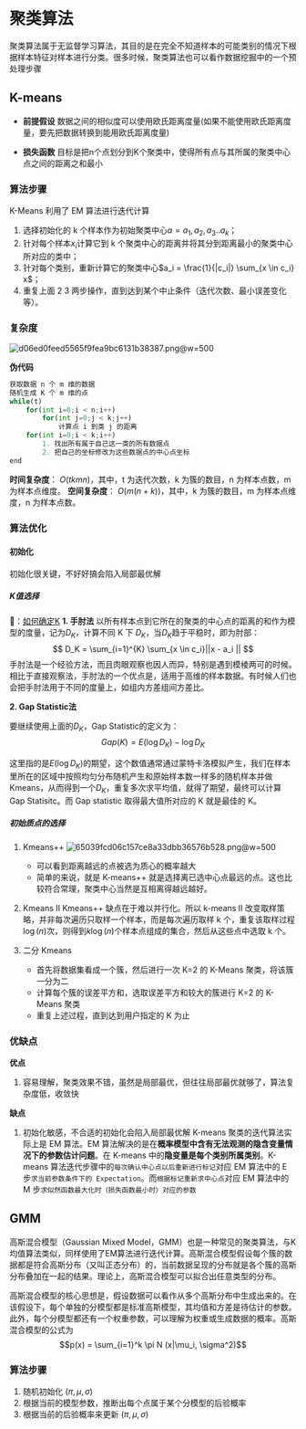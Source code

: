 # 聚类算法

聚类算法属于无监督学习算法，其目的是在完全不知道样本的可能类别的情况下根据样本特征对样本进行分类。很多时候，聚类算法也可以看作数据挖掘中的一个预处理步骤

## K-means


- **前提假设**
  数据之间的相似度可以使用欧氏距离度量(如果不能使用欧氏距离度量，要先把数据转换到能用欧氏距离度量)

- **损失函数**
目标是把n个点划分到K个聚类中，使得所有点与其所属的聚类中心点之间的距离之和最小

### 算法步骤

K-Means 利用了 EM 算法进行迭代计算
1. 选择初始化的 k 个样本作为初始聚类中心$a = {a_1, a_2, a_3..a_k}$；
2. 针对每个样本$x_i$计算它到 k 个聚类中心的距离并将其分到距离最小的聚类中心所对应的类中；
3. 针对每个类别，重新计算它的聚类中心$a_i = \frac{1}{|c_i|} \sum_{x \in c_i} x$；
4. 重复上面 2 3 两步操作，直到达到某个中止条件（迭代次数、最小误差变化等）。

### 复杂度

![d06ed0feed5565f9fea9bc6131b38387.png](evernotecid://5D77BDF8-572A-49B8-8038-68E72FE186D0/appyinxiangcom/22058084/ENResource/p1045)@w=500

**伪代码**
```python
获取数据 n 个 m 维的数据
随机生成 K 个 m 维的点
while(t)
    for(int i=0;i < n;i++)
        for(int j=0;j < k;j++)
            计算点 i 到类 j 的距离
    for(int i=0;i < k;i++)
        1. 找出所有属于自己这一类的所有数据点
        2. 把自己的坐标修改为这些数据点的中心点坐标
end
```

**时间复杂度**： $O(tkmn)$，其中，t 为迭代次数，k 为簇的数目，n 为样本点数，m 为样本点维度。
**空间复杂度**： $O(m(n+k))$，其中，k 为簇的数目，m 为样本点维度，n 为样本点数。

### 算法优化

#### 初始化

初始化很关键，不好好搞会陷入局部最优解

#####  K值选择

📖：[如何确定K](http://sofasofa.io/forum_main_post.php?postid=1000282)
**1. 手肘法**
   以所有样本点到它所在的聚类的中心点的距离的和作为模型的度量，记为$D_K$，计算不同 K 下 $D_K$，当$D_K$趋于平稳时，即为肘部：
   $$
   D_K = \sum_{i=1}^{K} \sum_{x \in c_i}||x - a_i ||
   $$
   手肘法是一个经验方法，而且肉眼观察也因人而异，特别是遇到模棱两可的时候。相比于直接观察法，手肘法的一个优点是，适用于高维的样本数据。有时候人们也会把手肘法用于不同的度量上，如组内方差组间方差比。
   
**2. Gap Statistic法**

要继续使用上面的$D_K$，Gap Statistic的定义为：
$$
Gap(K) = E(\log D_K) - \log D_K
$$

这里指的是$E(\log D_K)$的期望，这个数值通常通过蒙特卡洛模拟产生，我们在样本里所在的区域中按照均匀分布随机产生和原始样本数一样多的随机样本并做 Kmeans，从而得到一个$D_K$，重复多次求平均值，就得了期望，最终可以计算 Gap Statisitc。而 Gap statistic 取得最大值所对应的 K 就是最佳的 K。

##### 初始质点的选择
1. Kmeans++
![65039fcd06c157ce8a33dbb36576b528.png](evernotecid://5D77BDF8-572A-49B8-8038-68E72FE186D0/appyinxiangcom/22058084/ENResource/p1053)@w=500

    - 可以看到距离越远的点被选为质心的概率越大
    - 简单的来说，就是 K-means++ 就是选择离已选中心点最远的点。这也比较符合常理，聚类中心当然是互相离得越远越好。
 
2. Kmeans II
Kmeans++ 缺点在于难以并行化。所以 k-means II 改变取样策略，并非每次遍历只取样一个样本，而是每次遍历取样 k 个，重复该取样过程$\log(n)$次，则得到$k \log(n)$个样本点组成的集合，然后从这些点中选取 k 个。

3. 二分 Kmeans
    - 首先将数据集看成一个簇，然后进行一次 K=2 的 K-Means 聚类，将该簇一分为二
    - 计算每个簇的误差平方和，选取误差平方和较大的簇进行 K=2 的 K-Means 聚类
    - 重复上述过程，直到达到用户指定的 K 为止

### 优缺点

**优点**
1. 容易理解，聚类效果不错，虽然是局部最优，但往往局部最优就够了，算法复杂度低，收敛快

**缺点**
1. 初始化敏感，不合适的初始化会陷入局部最优解
K-means 聚类的迭代算法实际上是 EM 算法。EM 算法解决的是在**概率模型中含有无法观测的隐含变量情况下的参数估计问题**。在 K-means 中的**隐变量是每个类别所属类别**。K-means 算法迭代步骤中的`每次确认中心点以后重新进行标记`对应 EM 算法中的 E 步`求当前参数条件下的 Expectation`。而`根据标记重新求中心点`对应 EM 算法中的 M 步`求似然函数最大化时（损失函数最小时）对应的参数 `



## GMM

高斯混合模型（Gaussian Mixed Model，GMM）也是一种常见的聚类算法，与K均值算法类似，同样使用了EM算法进行迭代计算。高斯混合模型假设每个簇的数据都是符合高斯分布（又叫正态分布）的，当前数据呈现的分布就是各个簇的高斯分布叠加在一起的结果。理论上，高斯混合模型可以拟合出任意类型的分布。

高斯混合模型的核心思想是，假设数据可以看作从多个高斯分布中生成出来的。在该假设下，每个单独的分模型都是标准高斯模型，其均值和方差是待估计的参数。此外，每个分模型都还有一个权重参数，可以理解为权重或生成数据的概率。高斯混合模型的公式为
$$p(x) = \sum_{i=1}^k \pi N (x|\mu_i, \sigma^2)$$

### 算法步骤
1. 随机初始化 $(\pi, \mu, \sigma)$
2. 根据当前的模型参数，推断出每个点属于某个分模型的后验概率
3. 根据当前的后验概率来更新 $(\pi, \mu, \sigma)$


